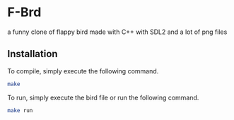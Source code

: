 # F-Brd
a funny clone of flappy bird made with C++ with SDL2 and a lot of png files
## Installation
To compile, simply execute the following command.

```bash
make
```
To run, simply execute the bird file or run the following command.

```bash
make run
```
